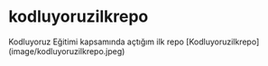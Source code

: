 # kodluyoruzilkrepo
Kodluyoruz Eğitimi kapsamında açtığım ilk repo
[Kodluyoruzilkrepo]
(image/kodluyoruzilkrepo.jpeg)